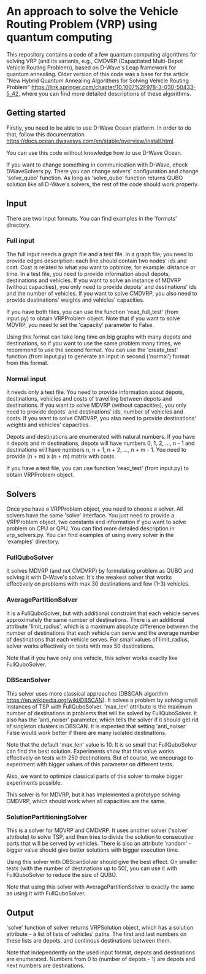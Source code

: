 # An approach to solve the Vehicle Routing Problem (VRP) using quantum computing

This repository contains a code of a few quantum computing algorithms for solving VRP (and its variants, e.g., CMDVRP (Capacitated Multi-Depot Vehicle Routing Problem)), based on D-Wave's Leap framework for quantum annealing. Older version of this code was a base for the article "New Hybrid Quantum Annealing Algorithms for Solving Vehicle Routing Problem" https://link.springer.com/chapter/10.1007%2F978-3-030-50433-5_42, where you can find more detailed descriptions of these algorithms.

## Getting started

Firstly, you need to be able to use D-Wave Ocean platform. In order to do that, follow this documentation https://docs.ocean.dwavesys.com/en/stable/overview/install.html.

You can use this code without knowledge how to use D-Wave Ocean.

If you want to change something in communication with D-Wave, check DWaveSolvers.py. There you can change solvers' configuration and change 'solve_qubo' function. As long as 'solve_qubo' function returns QUBO solution like all D-Wave's solvers, the rest of the code should work properly. 

## Input

There are two input formats. You can find examples in the 'formats' directory.

### Full input

The full input needs a graph file and a test file. In a graph file, you need to provide edges description: each line should contain two nodes' ids and cost. Cost is related to what you want to optimize, for example: distance or time. In a test file, you need to provide information about depots, destinations and vehicles. If you want to solve an instance of MDVRP (without capacities), you only need to provide depots' and destinations' ids and the number of vehicles. If you want to solve CMDVRP, you also need to provide destinations' weights and vehicles' capacities. 

If you have both files, you can use the function 'read_full_test' (from input.py) to obtain VRPProblem object. Note that if you want to solve MDVRP, you need to set the 'capacity' parameter to False.

Using this format can take long time on big graphs with many depots and destinations, so if you want to use the same problem many times, we recommend to use the second format. You can use the 'create_test' function (from input.py) to generate an input in second ('normal') format from this format.

### Normal input

It needs only a test file. You need to provide information about depots, destinations, vehicles and costs of travelling between depots and destinations. If you want to solve MDVRP (without capacities), you only need to provide depots' and destinations' ids, number of vehicles and costs. If you want to solve CMDVRP, you also need to provide destinations' weights and vehicles' capacities.

Depots and destinations are enumerated with natural numbers. If you have n depots and m destinations, depots will have numbers 0, 1, 2, ..., n - 1 and destinations will have numbers n, n + 1, n + 2, ..., n + m - 1. You need to provide (n + m) x (n + m) matrix with costs. 

If you have a test file, you can use function 'read_test' (from input.py) to obtain VRPProblem object.

## Solvers

Once you have a VRPProblem object, you need to choose a solver. All solvers have the same 'solve' interface. You just need to provide a VRPProblem object, two constants and information if you want to solve problem on CPU or QPU. You can find more detailed description in vrp_solvers.py. You can find examples of using every solver in the 'examples' directory.

### FullQuboSolver

It solves MDVRP (and not CMDVRP) by formulating problem as QUBO and solving it with D-Wave's solver. It's the weakest solver that works effectively on problems with max 30 destinations and few (1-3) vehicles. 

### AveragePartitionSolver

It is a FullQuboSolver, but with additional constraint that each vehicle serves approximately the same number of destinations. There is an additional attribute 'limit_radius', which is a maximum absolute difference between the number of destinations that each vehicle can serve and the average number of destinations that each vehicle serves. For small values of limit_radius, solver works effectively on tests with max 50 destinations.

Note that if you have only one vehicle, this solver works exactly like FullQuboSolver.

### DBScanSolver

This solver uses more classical approaches (DBSCAN algorithm https://en.wikipedia.org/wiki/DBSCAN). It solves a problem by solving small instances of TSP with FullQuboSolver. 'max_len' attribute is the maximum number of destinations in problems that will be solved by FullQuboSolver. It also has the 'anti_noiser' parameter, which tells the solver if it should get rid of singleton clusters in DBSCAN. It is expected that setting 'anti_noiser' False would work better if there are many isolated destinations.

Note that the default 'max_len' value is 10. It is so small that FullQuboSolver can find the best solution. Experiments show that this value works effectively on tests with 250 destinations. But of course, we encourage to experiment with bigger values of this parameter on different tests.

Also, we want to optimize classical parts of this solver to make bigger experiments possible.

This solver is for MDVRP, but it has implemented a prototype solving CMDVRP, which should work when all capacities are the same.

### SolutionPartitioningSolver

This is a solver for MDVRP and CMDVRP. It uses another solver ('solver' attribute) to solve TSP, and then tries to divide the solution to consecutive parts that will be served by vehicles. There is also an attribute 'random' - bigger value should give better solutions with bigger execution time.

Using this solver with DBScanSolver should give the best effect. On smaller tests (with the number of destinations up to 50), you can use it with FullQuboSolver to reduce the size of QUBO.

Note that using this solver with AveragePartitionSolver is exactly the same as using it with FullQuboSolver.

## Output

'solve' function of solver returns VRPSolution object, which has a solution attribute - a list of lists of vehicles' paths. The first and last numbers on these lists are depots, and continous destinations between them.

Note that independently on the used input format, depots and destinations are enumerated. Numbers from 0 to (number of depots - 1) are depots and next numbers are destinations.
